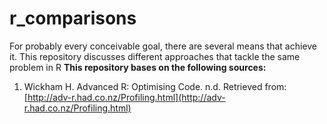 # r_comparisons
For probably every conceivable goal, there are several means that achieve it. This repository discusses different approaches that tackle the same problem in R
**This repository bases on the following sources:**
1. Wickham H. Advanced R: Optimising Code. n.d. Retrieved from: [http://adv-r.had.co.nz/Profiling.html](http://adv-r.had.co.nz/Profiling.html)
